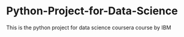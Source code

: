 # Python-Project-for-Data-Science
This is the python project for data science coursera course by IBM
